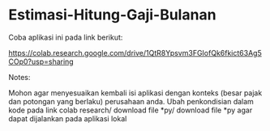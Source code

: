 # Estimasi-Hitung-Gaji-Bulanan

Coba aplikasi ini pada link berikut:

https://colab.research.google.com/drive/1QtR8Ypsvm3FGIofQk6fkict63Ag5COp0?usp=sharing

Notes: 

Mohon agar menyesuaikan kembali isi aplikasi dengan konteks (besar pajak dan potongan yang berlaku) perusahaan anda. Ubah penkondisian dalam kode pada link colab research/ download file *py/ download file *py agar dapat dijalankan pada aplikasi lokal
